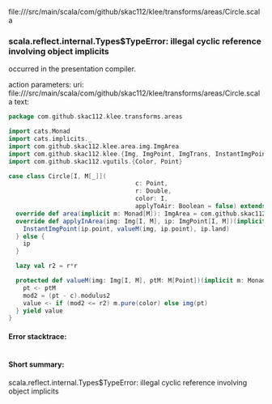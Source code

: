 file://<WORKSPACE>/src/main/scala/com/github/skac112/klee/transforms/areas/Circle.scala
### scala.reflect.internal.Types$TypeError: illegal cyclic reference involving object implicits

occurred in the presentation compiler.

action parameters:
uri: file://<WORKSPACE>/src/main/scala/com/github/skac112/klee/transforms/areas/Circle.scala
text:
```scala
package com.github.skac112.klee.transforms.areas

import cats.Monad
import cats.implicits._
import com.github.skac112.klee.area.img.ImgArea
import com.github.skac112.klee.{Img, ImgPoint, ImgTrans, InstantImgPoint, LocalImgTrans}
import com.github.skac112.vgutils.{Color, Point}

case class Circle[I, M[_]](
                                   c: Point,
                                   r: Double,
                                   color: I,
                                   applyToAir: Boolean = false) extends LocalImgTrans[I, M] {
  override def area(implicit m: Monad[M]): ImgArea = com.github.skac112.klee.area.img.Circle(c, r)
  override def applyInArea(img: Img[I, M], ip: ImgPoint[I, M])(implicit m: Monad[M]): ImgPoint[I, M] = if (applyToAir || ip.land) {
    InstantImgPoint(ip.point, valueM(img, ip.point), ip.land)
  } else {
    ip
  }

  lazy val r2 = r*r

  protected def valueM(img: Img[I, M], ptM: M[Point])(implicit m: Monad[M]): M[I] = for {
    pt <- ptM
    mod2 = (pt - c).modulus2
    value <- if (mod2 <= r2) m.pure(color) else img(pt)
  } yield value
}

```



#### Error stacktrace:

```

```
#### Short summary: 

scala.reflect.internal.Types$TypeError: illegal cyclic reference involving object implicits